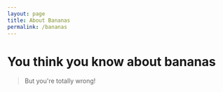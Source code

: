 ```yaml
---
layout: page
title: About Bananas
permalink: /bananas
---
```

# You think you know about bananas

> But you're totally wrong!